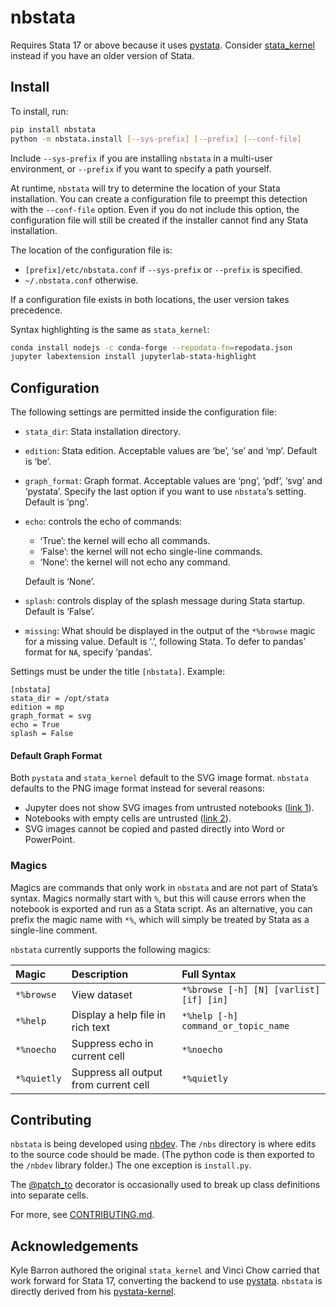 nbstata
================

<!-- WARNING: THIS FILE WAS AUTOGENERATED! DO NOT EDIT! -->

Requires Stata 17 or above because it uses
[pystata](https://www.stata.com/python/pystata/). Consider
[stata_kernel](https://github.com/kylebarron/stata_kernel) instead if
you have an older version of Stata.

## Install

To install, run:

``` sh
pip install nbstata
python -m nbstata.install [--sys-prefix] [--prefix] [--conf-file]
```

Include `--sys-prefix` if you are installing `nbstata` in a multi-user
environment, or `--prefix` if you want to specify a path yourself.

At runtime, `nbstata` will try to determine the location of your Stata
installation. You can create a configuration file to preempt this
detection with the `--conf-file` option. Even if you do not include this
option, the configuration file will still be created if the installer
cannot find any Stata installation.

The location of the configuration file is:

- `[prefix]/etc/nbstata.conf` if `--sys-prefix` or `--prefix` is
  specified.
- `~/.nbstata.conf` otherwise.

If a configuration file exists in both locations, the user version takes
precedence.

Syntax highlighting is the same as `stata_kernel`:

``` sh
conda install nodejs -c conda-forge --repodata-fn=repodata.json
jupyter labextension install jupyterlab-stata-highlight
```

## Configuration

The following settings are permitted inside the configuration file:

- `stata_dir`: Stata installation directory.
- `edition`: Stata edition. Acceptable values are ‘be’, ‘se’ and ‘mp’.
  Default is ‘be’.
- `graph_format`: Graph format. Acceptable values are ‘png’, ‘pdf’,
  ‘svg’ and ‘pystata’. Specify the last option if you want to use
  `nbstata`‘s setting. Default is ’png’.
- `echo`: controls the echo of commands:
  - ‘True’: the kernel will echo all commands.
  - ‘False’: the kernel will not echo single-line commands.
  - ‘None’: the kernel will not echo any command.

  Default is ‘None’.
- `splash`: controls display of the splash message during Stata startup.
  Default is ‘False’.
- `missing`: What should be displayed in the output of the `*%browse`
  magic for a missing value. Default is ‘.’, following Stata. To defer
  to pandas’ format for `NA`, specify ‘pandas’.

Settings must be under the title `[nbstata]`. Example:

    [nbstata]
    stata_dir = /opt/stata
    edition = mp
    graph_format = svg
    echo = True
    splash = False

#### Default Graph Format

Both `pystata` and `stata_kernel` default to the SVG image format.
`nbstata` defaults to the PNG image format instead for several reasons:

- Jupyter does not show SVG images from untrusted notebooks ([link
  1](https://stackoverflow.com/questions/68398033/svg-figures-hidden-in-jupyterlab-after-some-time)).
- Notebooks with empty cells are untrusted ([link
  2](https://github.com/jupyterlab/jupyterlab/issues/9765)).
- SVG images cannot be copied and pasted directly into Word or
  PowerPoint.

### Magics

Magics are commands that only work in `nbstata` and are not part of
Stata’s syntax. Magics normally start with `%`, but this will cause
errors when the notebook is exported and run as a Stata script. As an
alternative, you can prefix the magic name with `*%`, which will simply
be treated by Stata as a single-line comment.

`nbstata` currently supports the following magics:

| Magic       | Description                           | Full Syntax                             |
|:------------|:--------------------------------------|:----------------------------------------|
| `*%browse`  | View dataset                          | `*%browse [-h] [N] [varlist] [if] [in]` |
| `*%help`    | Display a help file in rich text      | `*%help [-h] command_or_topic_name`     |
| `*%noecho`  | Suppress echo in current cell         | `*%noecho`                              |
| `*%quietly` | Suppress all output from current cell | `*%quietly`                             |

## Contributing

`nbstata` is being developed using [nbdev](https://nbdev.fast.ai/). The
`/nbs` directory is where edits to the source code should be made. (The
python code is then exported to the `/nbdev` library folder.) The one
exception is `install.py`.

The [@patch_to](https://fastcore.fast.ai/basics.html#patch_to) decorator
is occasionally used to break up class definitions into separate cells.

For more, see
[CONTRIBUTING.md](https://github.com/hugetim/nbstata/blob/master/CONTRIBUTING.md).

## Acknowledgements

Kyle Barron authored the original `stata_kernel` and Vinci Chow carried
that work forward for Stata 17, converting the backend to use
[pystata](https://www.stata.com/python/pystata/). `nbstata` is directly
derived from his
[pystata-kernel](https://github.com/ticoneva/pystata-kernel).
